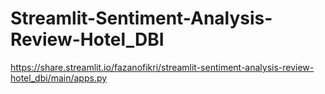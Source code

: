 # Streamlit-Sentiment-Analysis-Review-Hotel_DBI

https://share.streamlit.io/fazanofikri/streamlit-sentiment-analysis-review-hotel_dbi/main/apps.py
